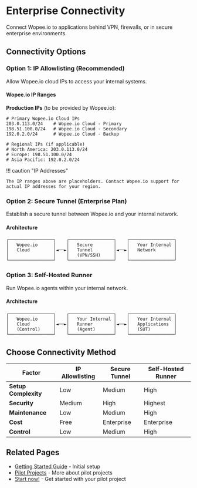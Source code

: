 # Enterprise Connectivity

Connect Wopee.io to applications behind VPN, firewalls, or in secure enterprise environments.

## Connectivity Options

### Option 1: IP Allowlisting (Recommended)

Allow Wopee.io cloud IPs to access your internal systems.

#### Wopee.io IP Ranges

**Production IPs** (to be provided by Wopee.io):

```
# Primary Wopee.io Cloud IPs
203.0.113.0/24    # Wopee.io Cloud - Primary
198.51.100.0/24   # Wopee.io Cloud - Secondary
192.0.2.0/24      # Wopee.io Cloud - Backup

# Regional IPs (if applicable)
# North America: 203.0.113.0/24
# Europe: 198.51.100.0/24
# Asia Pacific: 192.0.2.0/24
```

!!! caution "IP Addresses"

    The IP ranges above are placeholders. Contact Wopee.io support for actual IP addresses for your region.

### Option 2: Secure Tunnel (Enterprise Plan)

Establish a secure tunnel between Wopee.io and your internal network.

#### Architecture

```
┌─────────────────┐    ┌─────────────────┐    ┌─────────────────┐
│   Wopee.io      │    │   Secure        │    │   Your Internal │
│   Cloud         │◄──►│   Tunnel        │◄──►│   Network       │
│                 │    │   (VPN/SSH)     │    │                 │
└─────────────────┘    └─────────────────┘    └─────────────────┘
```

### Option 3: Self-Hosted Runner

Run Wopee.io agents within your internal network.

#### Architecture

```
┌─────────────────┐    ┌─────────────────┐    ┌─────────────────┐
│   Wopee.io      │    │   Your Internal │    │   Your Internal │
│   Cloud         │◄──►│   Runner        │◄──►│   Applications  │
│   (Control)     │    │   (Agent)       │    │   (SUT)         │
└─────────────────┘    └─────────────────┘    └─────────────────┘
```

## Choose Connectivity Method

| Factor               | IP Allowlisting | Secure Tunnel | Self-Hosted Runner |
| -------------------- | --------------- | ------------- | ------------------ |
| **Setup Complexity** | Low             | Medium        | High               |
| **Security**         | Medium          | High          | Highest            |
| **Maintenance**      | Low             | Medium        | High               |
| **Cost**             | Free            | Enterprise    | Enterprise         |
| **Control**          | Low             | Medium        | High               |

## Related Pages

- [Getting Started Guide](../ai-agent.md) - Initial setup
- [Pilot Projects](../pilot-projects.md) - More about pilot projects
- [Start now!](https://wopee.io/book-demo) - Get started with your pilot project
